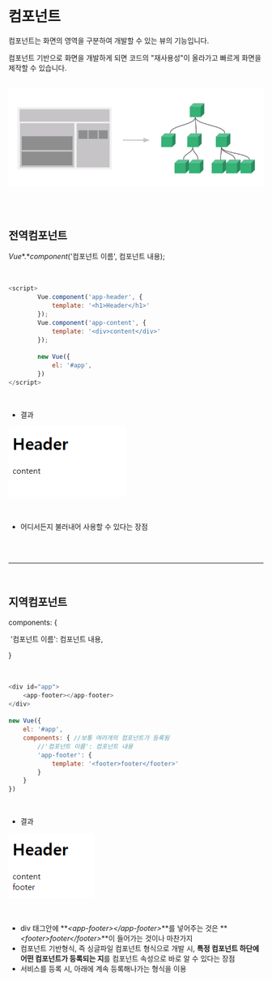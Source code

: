 # 컴포넌트

컴포넌트는 화면의 영역을 구분하여 개발할 수 있는 뷰의 기능입니다.

컴포넌트 기반으로 화면을 개발하게 되면 코드의 "재사용성"이 올라가고 빠르게 화면을 제작할 수 있습니다.

<br>![캡처7](.\캡처7.PNG)

<br><br>

## 전역컴포넌트

*Vue**.**component*('컴포넌트 이름', 컴포넌트 내용);

<br>

```javascript
<script>
        Vue.component('app-header', {
            template: '<h1>Header</h1>'
        });
        Vue.component('app-content', {
            template: '<div>content</div>'
        });

        new Vue({
            el: '#app',
        })
</script>
```

<br>

+ 결과

![캡처8](.\캡처8.PNG)

<br>

+ 어디서든지 불러내어 사용할 수 있다는 장점

<br><br>

-----

<br>

## 지역컴포넌트

components: {

​        '컴포넌트 이름': 컴포넌트 내용,

 }

<br>

```javascript
<div id="app">
    <app-footer></app-footer>
</div>

new Vue({
	el: '#app',
	components: { //보통 여러개의 컴포넌트가 등록됨
		//'컴포넌트 이름': 컴포넌트 내용
		'app-footer': {
			template: '<footer>footer</footer>'
		}
	}
})
```

<br>

+ 결과

![캡처9](.\캡처9.PNG)

<br>

+ div 태그안에 **_\<app-footer>\</app-footer>_**를 넣어주는 것은 **_\<footer>footer\</footer>_**이 들어가는 것이나 마찬가지
+ 컴포넌트 기반형식, 즉 싱글파일 컴포넌트 형식으로 개발 시, **특정 컴포넌트 하단에 어떤 컴포넌트가 등록되는 지**를 컴포넌트 속성으로 바로 알 수 있다는 장점
+ 서비스를 등록 시, 아래에 계속 등록해나가는 형식을 이용



